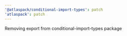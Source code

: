 ```yaml
---
'@atlaspack/conditional-import-types': patch
'atlaspack': patch
---
```


Removing export from conditional-import-types package
